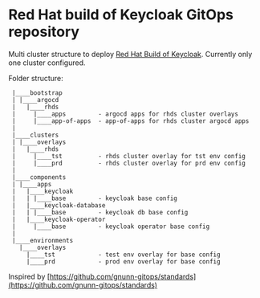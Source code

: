 # Red Hat build of Keycloak GitOps repository

Multi cluster structure to deploy [Red Hat Build of Keycloak](https://access.redhat.com/products/red-hat-build-of-keycloak/). Currently only one cluster configured.

Folder structure:

```
 |____bootstrap
 | |____argocd
 |   |____rhds
 |     |____apps         - argocd apps for rhds cluster overlays
 |     |____app-of-apps  - app-of-apps for rhds cluster argocd apps
 |
 |____clusters
 | |____overlays
 |   |____rhds
 |     |____tst          - rhds cluster overlay for tst env config
 |     |____prd          - rhds cluster overlay for prd env config
 |
 |____components
 | |____apps
 |   |____keycloak
 |   | |____base         - keycloak base config
 |   |____keycloak-database
 |   | |____base         - keycloak db base config
 |   |____keycloak-operator
 |     |____base         - keycloak operator base config
 |
 |____environments
   |____overlays
     |____tst            - test env overlay for base config
     |____prd            - prod env overlay for base config

```


Inspired by [https://github.com/gnunn-gitops/standards](https://github.com/gnunn-gitops/standards)
